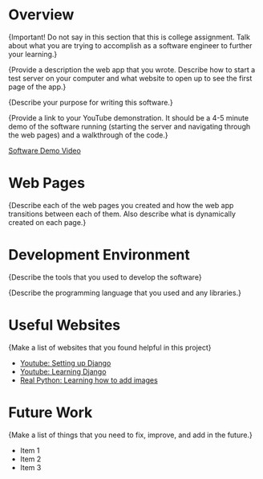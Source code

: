 # Overview

{Important!  Do not say in this section that this is college assignment.  Talk about what you are trying to accomplish as a software engineer to further your learning.}

{Provide a description the web app that you wrote. Describe how to start a test server on your computer and what website to open up to see the first page of the app.}

{Describe your purpose for writing this software.}

{Provide a link to your YouTube demonstration.  It should be a 4-5 minute demo of the software running (starting the server and navigating through the web pages) and a walkthrough of the code.}

[Software Demo Video](http://youtube.link.goes.here)

# Web Pages

{Describe each of the web pages you created and how the web app transitions between each of them.  Also describe what is dynamically created on each page.}

# Development Environment

{Describe the tools that you used to develop the software}

{Describe the programming language that you used and any libraries.}

# Useful Websites

{Make a list of websites that you found helpful in this project}
* [Youtube: Setting up Django](https://www.youtube.com/watch?v=qN_0EZ8M20Q)
* [Youtube: Learning Django](https://www.youtube.com/watch?v=nGIg40xs9e4)
* [Real Python: Learning how to add images](https://realpython.com/get-started-with-django-1/#upload-images)

# Future Work

{Make a list of things that you need to fix, improve, and add in the future.}
* Item 1
* Item 2
* Item 3